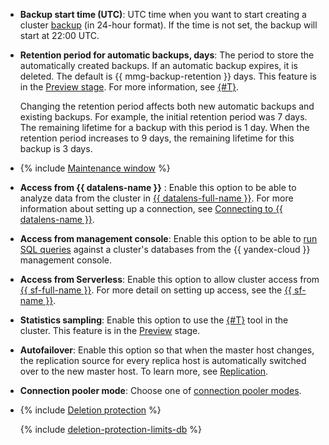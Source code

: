 - **Backup start time (UTC)**: UTC time when you want to start creating a cluster [backup](../../managed-postgresql/operations/cluster-backups.md) (in 24-hour format). If the time is not set, the backup will start at 22:00 UTC.

- **Retention period for automatic backups, days**: The period to store the automatically created backups. If an automatic backup expires, it is deleted. The default is {{ mmg-backup-retention }} days. This feature is in the [Preview stage](../../overview/concepts/launch-stages.md). For more information, see [{#T}](../../managed-mongodb/concepts/backup.md).

   Changing the retention period affects both new automatic backups and existing backups. For example, the initial retention period was 7 days. The remaining lifetime for a backup with this period is 1 day. When the retention period increases to 9 days, the remaining lifetime for this backup is 3 days.

- {% include [Maintenance window](console/maintenance-window.md) %}

- **Access from {{ datalens-name }}** : Enable this option to be able to analyze data from the cluster in [{{ datalens-full-name }}](../../datalens/concepts/index.md). For more information about setting up a connection, see [Connecting to {{ datalens-name }}](../../managed-postgresql/operations/datalens-connect.md).

- **Access from management console**: Enable this option to be able to [run SQL queries](../../managed-postgresql/operations/web-sql-query.md) against a cluster's databases from the {{ yandex-cloud }} management console.
   
- **Access from Serverless**: Enable this option to allow cluster access from [{{ sf-full-name }}](../../functions/concepts/index.md). For more detail on setting up access, see the [{{ sf-name }}](../../functions/operations/database-connection.md).

- **Statistics sampling**: Enable this option to use the [{#T}](../../managed-postgresql/operations/performance-diagnostics.md) tool in the cluster. This feature is in the [Preview](../../overview/concepts/launch-stages.md) stage.

- **Autofailover**: Enable this option so that when the master host changes, the replication source for every replica host is automatically switched over to the new master host. To learn more, see [Replication](../../managed-postgresql/concepts/replication.md).

- **Connection pooler mode**: Choose one of [connection pooler modes](../../managed-postgresql/concepts/pooling.md).

- {% include [Deletion protection](console/deletion-protection.md) %}

   {% include [deletion-protection-limits-db](deletion-protection-limits-db.md) %}

